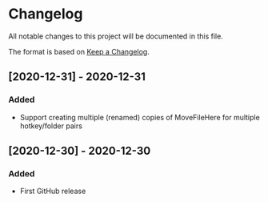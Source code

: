 # Changelog  
All notable changes to this project will be documented in this file.

The format is based on [Keep a Changelog](https://keepachangelog.com/).

## [2020-12-31] - 2020-12-31
### Added
- Support creating multiple (renamed) copies of MoveFileHere for multiple hotkey/folder pairs

## [2020-12-30] - 2020-12-30
### Added
- First GitHub release
